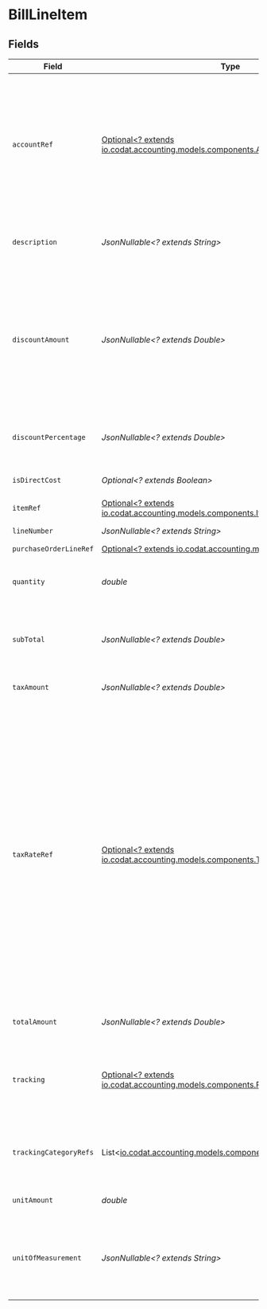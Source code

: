 # BillLineItem


## Fields

| Field                                                                                                                                                                                                                                                                                               | Type                                                                                                                                                                                                                                                                                                | Required                                                                                                                                                                                                                                                                                            | Description                                                                                                                                                                                                                                                                                         |
| --------------------------------------------------------------------------------------------------------------------------------------------------------------------------------------------------------------------------------------------------------------------------------------------------- | --------------------------------------------------------------------------------------------------------------------------------------------------------------------------------------------------------------------------------------------------------------------------------------------------- | --------------------------------------------------------------------------------------------------------------------------------------------------------------------------------------------------------------------------------------------------------------------------------------------------- | --------------------------------------------------------------------------------------------------------------------------------------------------------------------------------------------------------------------------------------------------------------------------------------------------- |
| `accountRef`                                                                                                                                                                                                                                                                                        | [Optional<? extends io.codat.accounting.models.components.AccountRef>](../../models/components/AccountRef.md)                                                                                                                                                                                       | :heavy_minus_sign:                                                                                                                                                                                                                                                                                  | Data types that reference an account, for example bill and invoice line items, use an accountRef that includes the ID and name of the linked account.                                                                                                                                               |
| `description`                                                                                                                                                                                                                                                                                       | *JsonNullable<? extends String>*                                                                                                                                                                                                                                                                    | :heavy_minus_sign:                                                                                                                                                                                                                                                                                  | Friendly name of the goods or services received.                                                                                                                                                                                                                                                    |
| `discountAmount`                                                                                                                                                                                                                                                                                    | *JsonNullable<? extends Double>*                                                                                                                                                                                                                                                                    | :heavy_minus_sign:                                                                                                                                                                                                                                                                                  | Numerical value of any discounts applied.<br/><br/>Do not use to apply discounts in Oracle NetSuite—see Oracle NetSuite integration reference.                                                                                                                                                      |
| `discountPercentage`                                                                                                                                                                                                                                                                                | *JsonNullable<? extends Double>*                                                                                                                                                                                                                                                                    | :heavy_minus_sign:                                                                                                                                                                                                                                                                                  | Percentage rate of any discount applied to the bill.                                                                                                                                                                                                                                                |
| `isDirectCost`                                                                                                                                                                                                                                                                                      | *Optional<? extends Boolean>*                                                                                                                                                                                                                                                                       | :heavy_minus_sign:                                                                                                                                                                                                                                                                                  | The bill is a direct cost if `True`.                                                                                                                                                                                                                                                                |
| `itemRef`                                                                                                                                                                                                                                                                                           | [Optional<? extends io.codat.accounting.models.components.ItemRef>](../../models/components/ItemRef.md)                                                                                                                                                                                             | :heavy_minus_sign:                                                                                                                                                                                                                                                                                  | N/A                                                                                                                                                                                                                                                                                                 |
| `lineNumber`                                                                                                                                                                                                                                                                                        | *JsonNullable<? extends String>*                                                                                                                                                                                                                                                                    | :heavy_minus_sign:                                                                                                                                                                                                                                                                                  | The bill line's number.                                                                                                                                                                                                                                                                             |
| `purchaseOrderLineRef`                                                                                                                                                                                                                                                                              | [Optional<? extends io.codat.accounting.models.components.Zero>](../../models/components/Zero.md)                                                                                                                                                                                                   | :heavy_minus_sign:                                                                                                                                                                                                                                                                                  | N/A                                                                                                                                                                                                                                                                                                 |
| `quantity`                                                                                                                                                                                                                                                                                          | *double*                                                                                                                                                                                                                                                                                            | :heavy_check_mark:                                                                                                                                                                                                                                                                                  | Number of units of goods or services received.                                                                                                                                                                                                                                                      |
| `subTotal`                                                                                                                                                                                                                                                                                          | *JsonNullable<? extends Double>*                                                                                                                                                                                                                                                                    | :heavy_minus_sign:                                                                                                                                                                                                                                                                                  | Amount of the line, inclusive of discounts but exclusive of tax.                                                                                                                                                                                                                                    |
| `taxAmount`                                                                                                                                                                                                                                                                                         | *JsonNullable<? extends Double>*                                                                                                                                                                                                                                                                    | :heavy_minus_sign:                                                                                                                                                                                                                                                                                  | Amount of tax for the line.                                                                                                                                                                                                                                                                         |
| `taxRateRef`                                                                                                                                                                                                                                                                                        | [Optional<? extends io.codat.accounting.models.components.TaxRateRef>](../../models/components/TaxRateRef.md)                                                                                                                                                                                       | :heavy_minus_sign:                                                                                                                                                                                                                                                                                  | Data types that reference a tax rate, for example invoice and bill line items, use a taxRateRef that includes the ID and name of the linked tax rate.<br/><br/>Found on:<br/><br/>- Bill line items<br/>- Bill Credit Note line items<br/>- Credit Note line items<br/>- Direct incomes line items<br/>- Invoice line items<br/>- Items |
| `totalAmount`                                                                                                                                                                                                                                                                                       | *JsonNullable<? extends Double>*                                                                                                                                                                                                                                                                    | :heavy_minus_sign:                                                                                                                                                                                                                                                                                  | Total amount of the line, including tax.                                                                                                                                                                                                                                                            |
| `tracking`                                                                                                                                                                                                                                                                                          | [Optional<? extends io.codat.accounting.models.components.PropertieTracking>](../../models/components/PropertieTracking.md)                                                                                                                                                                         | :heavy_minus_sign:                                                                                                                                                                                                                                                                                  | Categories, and a project and customer, against which the item is tracked.                                                                                                                                                                                                                          |
| `trackingCategoryRefs`                                                                                                                                                                                                                                                                              | List<[io.codat.accounting.models.components.TrackingCategoryRef](../../models/components/TrackingCategoryRef.md)>                                                                                                                                                                                   | :heavy_minus_sign:                                                                                                                                                                                                                                                                                  | Collection of categories against which this item is tracked.                                                                                                                                                                                                                                        |
| `unitAmount`                                                                                                                                                                                                                                                                                        | *double*                                                                                                                                                                                                                                                                                            | :heavy_check_mark:                                                                                                                                                                                                                                                                                  | Price of each unit of goods or services.                                                                                                                                                                                                                                                            |
| `unitOfMeasurement`                                                                                                                                                                                                                                                                                 | *JsonNullable<? extends String>*                                                                                                                                                                                                                                                                    | :heavy_minus_sign:                                                                                                                                                                                                                                                                                  | The measurement which defines a unit for this item (e.g. 'kilogram', 'litre').                                                                                                                                                                                                                      |